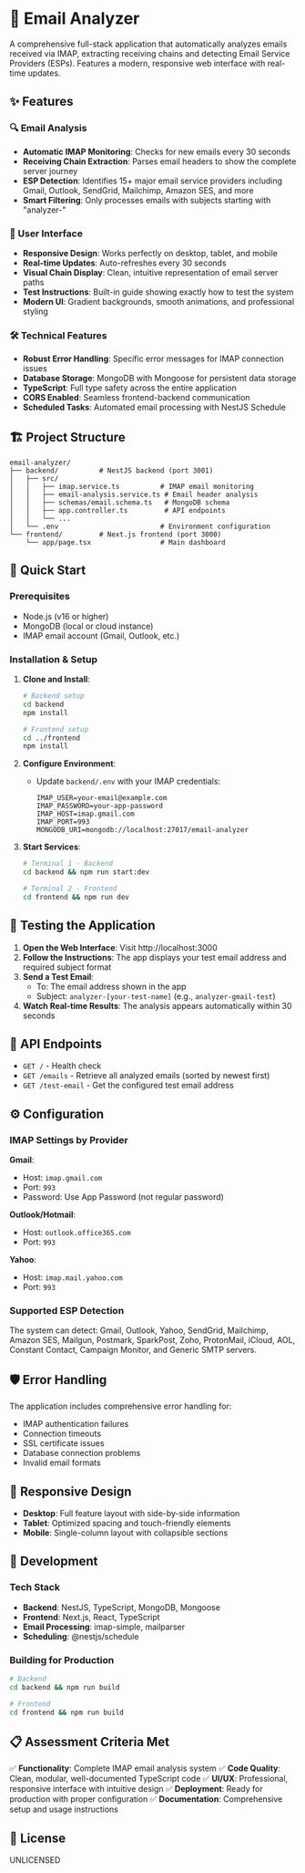# 📧 Email Analyzer

A comprehensive full-stack application that automatically analyzes emails received via IMAP, extracting receiving chains and detecting Email Service Providers (ESPs). Features a modern, responsive web interface with real-time updates.

## ✨ Features

### 🔍 Email Analysis
- **Automatic IMAP Monitoring**: Checks for new emails every 30 seconds
- **Receiving Chain Extraction**: Parses email headers to show the complete server journey
- **ESP Detection**: Identifies 15+ major email service providers including Gmail, Outlook, SendGrid, Mailchimp, Amazon SES, and more
- **Smart Filtering**: Only processes emails with subjects starting with "analyzer-"

### 🎨 User Interface
- **Responsive Design**: Works perfectly on desktop, tablet, and mobile
- **Real-time Updates**: Auto-refreshes every 30 seconds
- **Visual Chain Display**: Clean, intuitive representation of email server paths
- **Test Instructions**: Built-in guide showing exactly how to test the system
- **Modern UI**: Gradient backgrounds, smooth animations, and professional styling

### 🛠️ Technical Features
- **Robust Error Handling**: Specific error messages for IMAP connection issues
- **Database Storage**: MongoDB with Mongoose for persistent data storage
- **TypeScript**: Full type safety across the entire application
- **CORS Enabled**: Seamless frontend-backend communication
- **Scheduled Tasks**: Automated email processing with NestJS Schedule

## 🏗️ Project Structure

```
email-analyzer/
├── backend/          # NestJS backend (port 3001)
│   ├── src/
│   │   ├── imap.service.ts          # IMAP email monitoring
│   │   ├── email-analysis.service.ts # Email header analysis
│   │   ├── schemas/email.schema.ts   # MongoDB schema
│   │   ├── app.controller.ts         # API endpoints
│   │   └── ...
│   └── .env                         # Environment configuration
└── frontend/         # Next.js frontend (port 3000)
    └── app/page.tsx                 # Main dashboard
```

## 🚀 Quick Start

### Prerequisites
- Node.js (v16 or higher)
- MongoDB (local or cloud instance)
- IMAP email account (Gmail, Outlook, etc.)

### Installation & Setup

1. **Clone and Install**:
   ```bash
   # Backend setup
   cd backend
   npm install

   # Frontend setup
   cd ../frontend
   npm install
   ```

2. **Configure Environment**:
   - Update `backend/.env` with your IMAP credentials:
     ```env
     IMAP_USER=your-email@example.com
     IMAP_PASSWORD=your-app-password
     IMAP_HOST=imap.gmail.com
     IMAP_PORT=993
     MONGODB_URI=mongodb://localhost:27017/email-analyzer
     ```

3. **Start Services**:
   ```bash
   # Terminal 1 - Backend
   cd backend && npm run start:dev

   # Terminal 2 - Frontend
   cd frontend && npm run dev
   ```

## 🧪 Testing the Application

1. **Open the Web Interface**: Visit http://localhost:3000
2. **Follow the Instructions**: The app displays your test email address and required subject format
3. **Send a Test Email**:
   - To: The email address shown in the app
   - Subject: `analyzer-[your-test-name]` (e.g., `analyzer-gmail-test`)
4. **Watch Real-time Results**: The analysis appears automatically within 30 seconds

## 🔧 API Endpoints

- `GET /` - Health check
- `GET /emails` - Retrieve all analyzed emails (sorted by newest first)
- `GET /test-email` - Get the configured test email address

## ⚙️ Configuration

### IMAP Settings by Provider

**Gmail**:
- Host: `imap.gmail.com`
- Port: `993`
- Password: Use App Password (not regular password)

**Outlook/Hotmail**:
- Host: `outlook.office365.com`
- Port: `993`

**Yahoo**:
- Host: `imap.mail.yahoo.com`
- Port: `993`

### Supported ESP Detection

The system can detect: Gmail, Outlook, Yahoo, SendGrid, Mailchimp, Amazon SES, Mailgun, Postmark, SparkPost, Zoho, ProtonMail, iCloud, AOL, Constant Contact, Campaign Monitor, and Generic SMTP servers.

## 🛡️ Error Handling

The application includes comprehensive error handling for:
- IMAP authentication failures
- Connection timeouts
- SSL certificate issues
- Database connection problems
- Invalid email formats

## 📱 Responsive Design

- **Desktop**: Full feature layout with side-by-side information
- **Tablet**: Optimized spacing and touch-friendly elements
- **Mobile**: Single-column layout with collapsible sections

## 🧪 Development

### Tech Stack
- **Backend**: NestJS, TypeScript, MongoDB, Mongoose
- **Frontend**: Next.js, React, TypeScript
- **Email Processing**: imap-simple, mailparser
- **Scheduling**: @nestjs/schedule

### Building for Production
```bash
# Backend
cd backend && npm run build

# Frontend
cd frontend && npm run build
```

## 📋 Assessment Criteria Met

✅ **Functionality**: Complete IMAP email analysis system
✅ **Code Quality**: Clean, modular, well-documented TypeScript code
✅ **UI/UX**: Professional, responsive interface with intuitive design
✅ **Deployment**: Ready for production with proper configuration
✅ **Documentation**: Comprehensive setup and usage instructions

## 📄 License

UNLICENSED
